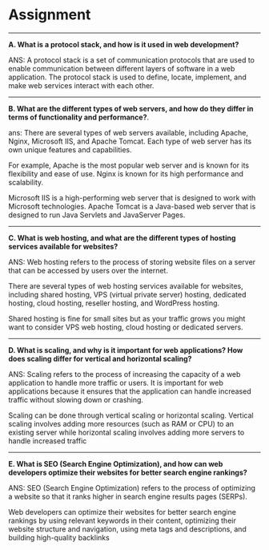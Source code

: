 # Assignment
***

**A. What is a protocol stack, and how is it used in web development?**

ANS:
A protocol stack is a set of communication protocols that are used to enable communication between different layers of software in a web application. The protocol stack is used to define, locate, implement, and make web services interact with each other.
        


***


**B. What are the different types of web servers, and how do they differ in terms of functionality and performance?**.

ans:
There are several types of web servers available, including Apache, Nginx, Microsoft IIS, and Apache Tomcat. Each type of web server has its own unique features and capabilities. 

For example, Apache is the most popular web server and is known for its flexibility and ease of use. Nginx is known for its high performance and scalability. 

Microsoft IIS is a high-performing web server that is designed to work with Microsoft technologies. Apache Tomcat is a Java-based web server that is designed to run Java Servlets and JavaServer Pages.

***

**C. What is web hosting, and what are the different types of hosting services available for websites?** 

ANS:
Web hosting refers to the process of storing website files on a server that can be accessed by users over the internet. 

There are several types of web hosting services available for websites, including shared hosting, VPS (virtual private server) hosting, dedicated hosting, cloud hosting, reseller hosting, and WordPress hosting. 

Shared hosting is fine for small sites but as your traffic grows you might want to consider VPS web hosting, cloud hosting or dedicated servers.

***

**D. What is scaling, and why is it important for web applications? How does scaling differ for vertical and horizontal scaling?**

ANS:
Scaling refers to the process of increasing the capacity of a web application to handle more traffic or users. It is important for web applications because it ensures that the application can handle increased traffic without slowing down or crashing.

Scaling can be done through vertical scaling or horizontal scaling. Vertical scaling involves adding more resources (such as RAM or CPU) to an existing server while horizontal scaling involves adding more servers to handle increased traffic


***

**E. What is SEO (Search Engine Optimization), and how can web developers optimize their websites for better search engine rankings?**

ANS:
SEO (Search Engine Optimization) refers to the process of optimizing a website so that it ranks higher in search engine results pages (SERPs). 

Web developers can optimize their websites for better search engine rankings by using relevant keywords in their content, optimizing their website structure and navigation, using meta tags and descriptions, and building high-quality backlinks